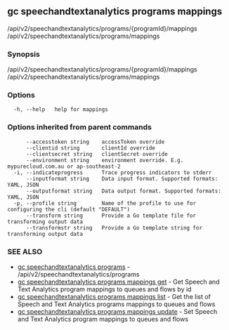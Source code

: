 ## gc speechandtextanalytics programs mappings

/api/v2/speechandtextanalytics/programs/{programId}/mappings /api/v2/speechandtextanalytics/programs/mappings

### Synopsis

/api/v2/speechandtextanalytics/programs/{programId}/mappings /api/v2/speechandtextanalytics/programs/mappings

### Options

```
  -h, --help   help for mappings
```

### Options inherited from parent commands

```
      --accesstoken string    accessToken override
      --clientid string       clientId override
      --clientsecret string   clientSecret override
      --environment string    environment override. E.g. mypurecloud.com.au or ap-southeast-2
  -i, --indicateprogress      Trace progress indicators to stderr
      --inputformat string    Data input format. Supported formats: YAML, JSON
      --outputformat string   Data output format. Supported formats: YAML, JSON
  -p, --profile string        Name of the profile to use for configuring the cli (default "DEFAULT")
      --transform string      Provide a Go template file for transforming output data
      --transformstr string   Provide a Go template string for transforming output data
```

### SEE ALSO

* [gc speechandtextanalytics programs](gc_speechandtextanalytics_programs.html)	 - /api/v2/speechandtextanalytics/programs
* [gc speechandtextanalytics programs mappings get](gc_speechandtextanalytics_programs_mappings_get.html)	 - Get Speech and Text Analytics program mappings to queues and flows by id
* [gc speechandtextanalytics programs mappings list](gc_speechandtextanalytics_programs_mappings_list.html)	 - Get the list of Speech and Text Analytics programs mappings to queues and flows
* [gc speechandtextanalytics programs mappings update](gc_speechandtextanalytics_programs_mappings_update.html)	 - Set Speech and Text Analytics program mappings to queues and flows


